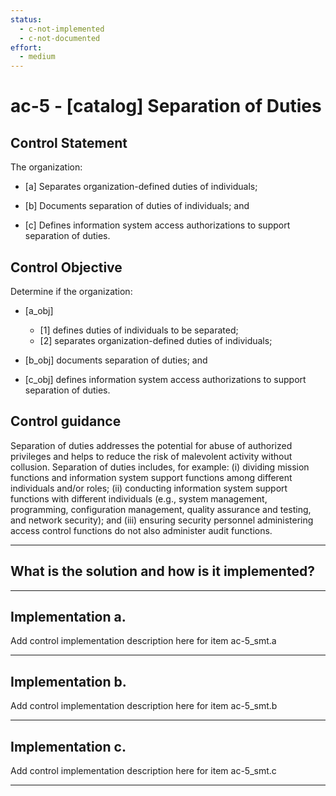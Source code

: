 ```yaml
---
status:
  - c-not-implemented
  - c-not-documented
effort:
  - medium
---
```


# ac-5 - \[catalog\] Separation of Duties

## Control Statement

The organization:

- \[a\] Separates organization-defined duties of individuals;

- \[b\] Documents separation of duties of individuals; and

- \[c\] Defines information system access authorizations to support separation of duties.

## Control Objective

Determine if the organization:

- \[a_obj\]

  - \[1\] defines duties of individuals to be separated;
  - \[2\] separates organization-defined duties of individuals;

- \[b_obj\] documents separation of duties; and

- \[c_obj\] defines information system access authorizations to support separation of duties.

## Control guidance

Separation of duties addresses the potential for abuse of authorized privileges and helps to reduce the risk of malevolent activity without collusion. Separation of duties includes, for example: (i) dividing mission functions and information system support functions among different individuals and/or roles; (ii) conducting information system support functions with different individuals (e.g., system management, programming, configuration management, quality assurance and testing, and network security); and (iii) ensuring security personnel administering access control functions do not also administer audit functions.

______________________________________________________________________

## What is the solution and how is it implemented?

<!-- Please leave this section blank and enter implementation details in the parts below. -->

______________________________________________________________________

## Implementation a.

Add control implementation description here for item ac-5_smt.a

______________________________________________________________________

## Implementation b.

Add control implementation description here for item ac-5_smt.b

______________________________________________________________________

## Implementation c.

Add control implementation description here for item ac-5_smt.c

______________________________________________________________________
